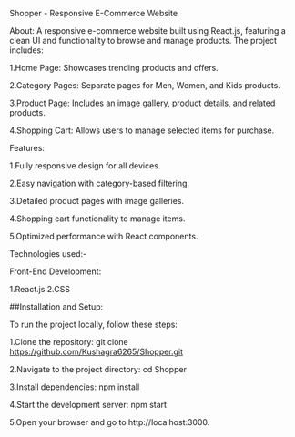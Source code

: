 Shopper - Responsive E-Commerce Website

About:
A responsive e-commerce website built using React.js, featuring a clean UI and functionality to browse and manage products. The project includes:

1.Home Page: Showcases trending products and offers.

2.Category Pages: Separate pages for Men, Women, and Kids products.

3.Product Page: Includes an image gallery, product details, and related products.

4.Shopping Cart: Allows users to manage selected items for purchase.

Features:

1.Fully responsive design for all devices.

2.Easy navigation with category-based filtering.

3.Detailed product pages with image galleries.

4.Shopping cart functionality to manage items.

5.Optimized performance with React components.


Technologies used:-

Front-End Development:

1.React.js
2.CSS

##Installation and Setup:

To run the project locally, follow these steps:

1.Clone the repository:
git clone https://github.com/Kushagra6265/Shopper.git

2.Navigate to the project directory:
cd Shopper

3.Install dependencies:
npm install

4.Start the development server:
npm start

5.Open your browser and go to http://localhost:3000.
